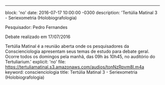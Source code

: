 ---
block: 'no'
date: 2016-07-17 10:00:00 -0300
description: 'Tertúlia Matinal 3 - Seriexometria (Holobiografologia)


  Pesquisador: Pedro Fernandes


  Debate realizado em 17/07/2016


  Tertúlia Matinal é a reunião aberta onde os pesquisadores da Conscienciologia apresentam
  seus temas de estudo para debate geral. Ocorre todos os domingos pela manhã, das
  09h às 10h45, no auditório do Tertuliarium.'
explicit: 'no'
file: https://tertuliamatinal.s3.amazonaws.com/audios/tonNzRpvm8I.m4a
keyword: conscienciologia
title: Tertúlia Matinal 3 - Seriexometria (Holobiografologia)
